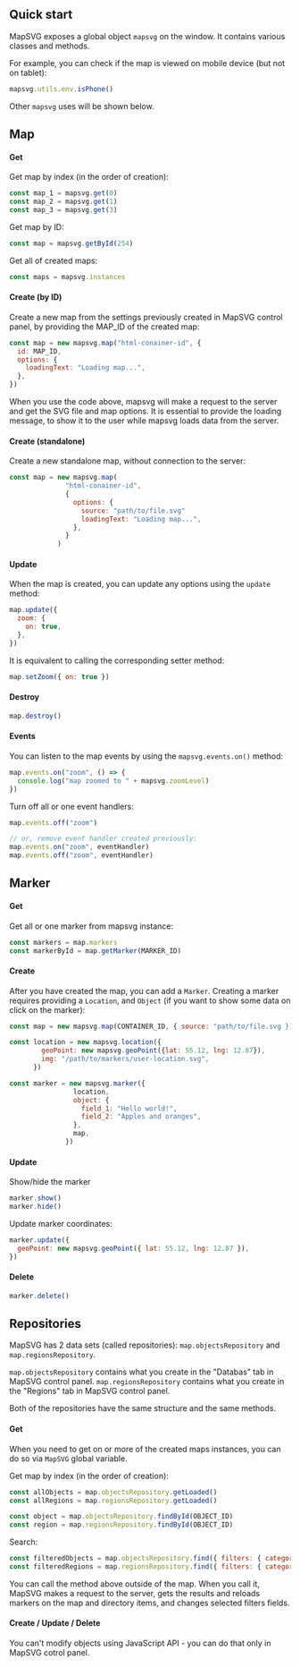 ## Quick start

MapSVG exposes a global object `mapsvg` on the window. It contains various classes and methods.

For example, you can check if the map is viewed on mobile device (but not on tablet):

```js
mapsvg.utils.env.isPhone()
```

Other `mapsvg` uses will be shown below.

## Map

#### Get

Get map by index (in the order of creation):

```js
const map_1 = mapsvg.get(0)
const map_2 = mapsvg.get(1)
const map_3 = mapsvg.get(3)
```

Get map by ID:

```js
const map = mapsvg.getById(254)
```

Get all of created maps:

```js
const maps = mapsvg.instances
```

#### Create (by ID)

Create a new map from the settings previously created in MapSVG control panel, by providing the MAP_ID of the created map:

```js
const map = new mapsvg.map("html-conainer-id", {
  id: MAP_ID,
  options: {
    loadingText: "Loading map...",
  },
})
```

When you use the code above, mapsvg will make a request to the server and get the SVG file and map options. It is essential to provide the loading message, to show it to the user while mapsvg loads data from the server.

#### Create (standalone)

Create a new standalone map, without connection to the server:

```js
const map = new mapsvg.map(
              "html-conainer-id",
              {
                options: {
                  source: "path/to/file.svg"
                  loadingText: "Loading map...",
                },
              }
            )
```

#### Update

When the map is created, you can update any options using the `update` method:

```js
map.update({
  zoom: {
    on: true,
  },
})
```

It is equivalent to calling the corresponding setter method:

```js
map.setZoom({ on: true })
```

#### Destroy

```js
map.destroy()
```

#### Events

You can listen to the map events by using the `mapsvg.events.on()` method:

```js
map.events.on("zoom", () => {
  console.log("map zoomed to " + mapsvg.zoomLevel)
})
```

Turn off all or one event handlers:

```js
map.events.off("zoom")

// or, remove event handler created previously:
map.events.on("zoom", eventHandler)
map.events.off("zoom", eventHandler)
```

## Marker

#### Get

Get all or one marker from mapsvg instance:

```js
const markers = map.markers
const markerById = map.getMarker(MARKER_ID)
```

#### Create

After you have created the map, you can add a `Marker`. Creating a marker requires providing a `Location`, and `Object` (if you want to show some data on click on the marker):

```js
const map = new mapsvg.map(CONTAINER_ID, { source: "path/to/file.svg })

const location = new mapsvg.location({
        geoPoint: new mapsvg.geoPoint({lat: 55.12, lng: 12.87}),
        img: "/path/to/markers/user-location.svg",
      })

const marker = new mapsvg.marker({
                location,
                object: {
                  field_1: "Hello world!",
                  field_2: "Apples and oranges",
                },
                map,
              })
```

#### Update

Show/hide the marker

```js
marker.show()
marker.hide()
```

Update marker coordinates:

```js
marker.update({
  geoPoint: new mapsvg.geoPoint({ lat: 55.12, lng: 12.87 }),
})
```

#### Delete

```js
marker.delete()
```

## Repositories

MapSVG has 2 data sets (called repositories): `map.objectsRepository` and `map.regionsRepository`.

`map.objectsRepository` contains what you create in the "Databas" tab in MapSVG control panel.
`map.regionsRepository` contains what you create in the "Regions" tab in MapSVG control panel.

Both of the repositories have the same structure and the same methods.

#### Get

When you need to get on or more of the created maps instances, you can do so via `MapSVG` global variable.

Get map by index (in the order of creation):

```js
const allObjects = map.objectsRepository.getLoaded()
const allRegions = map.regionsRepository.getLoaded()

const object = map.objectsRepository.findById(OBJECT_ID)
const region = map.regionsRepository.findById(OBJECT_ID)
```

Search:

```js
const filteredObjects = map.objectsRepository.find({ filters: { category: 1 } })
const filteredRegions = map.regionsRepository.find({ filters: { category: 1 } })
```

You can call the method above outside of the map. When you call it, MapSVG makes a request to the server, gets the results and reloads markers on the map and directory items, and changes selected filters fields.

#### Create / Update / Delete

You can't modify objects using JavaScript API - you can do that only in MapSVG cotrol panel.
